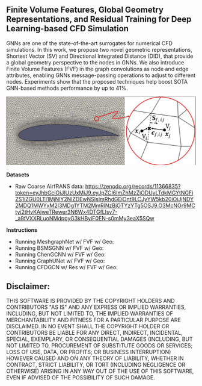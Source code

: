 Finite Volume Features, Global Geometry Representations, and Residual Training for Deep Learning-based CFD Simulation
----
GNNs are one of the state-of-the-art surrogates for numerical CFD simulations. In this work, we propose two novel geometric representations, Shortest Vector (SV) and Directional Integrated Distance (DID), that provide a global geometry perspective to the nodes in GNNs. We also introduce Finite Volume Features (FVF) in the graph convolutions as node and edge attributes, enabling GNNs message-passing operations to adjust to different nodes. Experiments show that the proposed techniques help boost SOTA GNN-based methods performance by up to 41%.

![](fvf.png)

**Datasets**
- Raw Coarse AirfRANS data: https://zenodo.org/records/11366835?token=eyJhbGciOiJIUzUxMiJ9.eyJpZCI6ImZhMzZjODUyLTdkMGYtNGFiZS1iZGU0LTI1MjNlY2NlZDEwNSIsImRhdGEiOnt9LCJyYW5kb20iOiJjNDY2MDQ1MWYxM2I3MDg1YTM2MmRlNzBjOTYzYTg5OSJ9.O3McNOr9MCtyi2tHvKAjweTRewer3N6Wx4DTGfLlsv7-_a9fVXXRLuoNMdppyG3kHByiF0EN-s0mMy3eaX5SQw 

**Instructions**
- Running MeshgraphNet w/ FVF w/ Geo: 
- Running BSMSGNN w/ FVF w/ Geo: 
- Running ChenGCNN w/ FVF w/ Geo: 
- Running GraphUNet w/ FVF w/ Geo: 
- Running CFDGCN w/ Res w/ FVF w/ Geo: 


Disclaimer: 
----
THIS SOFTWARE IS PROVIDED BY THE COPYRIGHT HOLDERS AND CONTRIBUTORS "AS IS" AND ANY EXPRESS OR IMPLIED WARRANTIES, INCLUDING, BUT NOT LIMITED TO, THE IMPLIED WARRANTIES OF MERCHANTABILITY AND FITNESS FOR A PARTICULAR PURPOSE ARE DISCLAIMED. IN NO EVENT SHALL THE COPYRIGHT HOLDER OR CONTRIBUTORS BE LIABLE FOR ANY DIRECT, INDIRECT, INCIDENTAL, SPECIAL, EXEMPLARY, OR CONSEQUENTIAL DAMAGES (INCLUDING, BUT NOT LIMITED TO, PROCUREMENT OF SUBSTITUTE GOODS OR SERVICES; LOSS OF USE, DATA, OR PROFITS; OR BUSINESS INTERRUPTION) HOWEVER CAUSED AND ON ANY THEORY OF LIABILITY, WHETHER IN CONTRACT, STRICT LIABILITY, OR TORT (INCLUDING NEGLIGENCE OR OTHERWISE) ARISING IN ANY WAY OUT OF THE USE OF THIS SOFTWARE, EVEN IF ADVISED OF THE POSSIBILITY OF SUCH DAMAGE.

